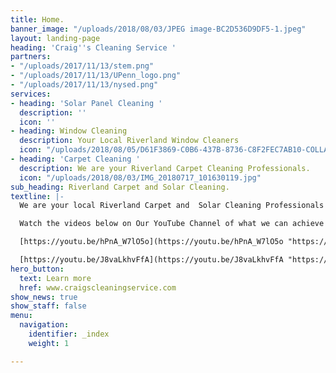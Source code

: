 ```yaml
---
title: Home.
banner_image: "/uploads/2018/08/03/JPEG image-BC2D536D9DF5-1.jpeg"
layout: landing-page
heading: 'Craig''s Cleaning Service '
partners:
- "/uploads/2017/11/13/stem.png"
- "/uploads/2017/11/13/UPenn_logo.png"
- "/uploads/2017/11/13/nysed.png"
services:
- heading: 'Solar Panel Cleaning '
  description: ''
  icon: ''
- heading: Window Cleaning
  description: Your Local Riverland Window Cleaners
  icon: "/uploads/2018/08/05/D61F3869-C0B6-437B-8736-C8F2FEC7AB10-COLLAGE.jpg"
- heading: 'Carpet Cleaning '
  description: We are your Riverland Carpet Cleaning Professionals.
  icon: "/uploads/2018/08/03/IMG_20180717_101630119.jpg"
sub_heading: Riverland Carpet and Solar Cleaning.
textline: |-
  We are your local Riverland Carpet and  Solar Cleaning Professionals .

  Watch the videos below on Our YouTube Channel of what we can achieve for you .

  [https://youtu.be/hPnA_W7lO5o](https://youtu.be/hPnA_W7lO5o "https://youtu.be/hPnA_W7lO5o")

  [https://youtu.be/J8vaLkhvFfA](https://youtu.be/J8vaLkhvFfA "https://youtu.be/J8vaLkhvFfA")
hero_button:
  text: Learn more
  href: www.craigscleaningservice.com
show_news: true
show_staff: false
menu:
  navigation:
    identifier: _index
    weight: 1

---
```

